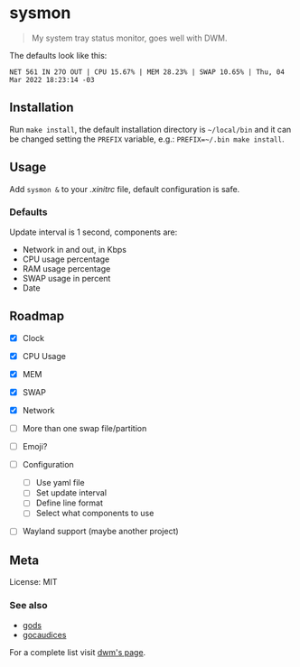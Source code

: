 # sysmon

> My system tray status monitor, goes well with DWM.

The defaults look like this:

`NET 561 IN 27O OUT | CPU 15.67% | MEM 28.23% | SWAP 10.65% | Thu, 04 Mar 2022 18:23:14 -03`


## Installation

Run `make install`, the default installation directory is `~/local/bin` and it can be changed
setting the `PREFIX` variable, e.g.: `PREFIX=~/.bin make install`.


## Usage

Add `sysmon &` to your *.xinitrc* file, default configuration
is safe.


### Defaults

Update interval is 1 second, components are:

- Network in and out, in Kbps
- CPU usage percentage
- RAM usage percentage
- SWAP usage in percent
- Date


## Roadmap

- [x] Clock
- [x] CPU Usage
- [x] MEM
- [x] SWAP
- [x] Network
- [ ] More than one swap file/partition
- [ ] Emoji?
- [ ] Configuration
  - [ ] Use yaml file
  - [ ] Set update interval
  - [ ] Define line format
  - [ ] Select what components to use
- [ ] Wayland support (maybe another project)


## Meta

License: MIT


### See also

- [gods](https://github.com/schachmat/gods)
- [gocaudices](https://github.com/lordrusk/gocaudices)

For a complete list visit [dwm's page](https://dwm.suckless.org/status_monitor/).
